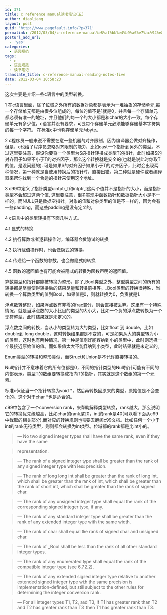 ```yaml
---
id: 371
title: c reference manual读书笔记(五)
author: diaoliang
layout: post
guid: 'http://www.pagefault.info/?p=371'
permalink: /2012/03/04/c-reference-manual%e8%af%bb%e4%b9%a6%e7%ac%94%e8%ae%b0%e4%ba%94/
posturl_add_url:
  - 'yes'
categories:
  - 语言规范
tags:
  - c
  - 语言规范
  - 读书笔记
translate_title: c-reference-manual-reading-notes-five
date: 2012-03-04 10:58:23
---
```

这次主要是介绍一些c语言中的类型转换。

1 在c语言里面，除了位域之外所有的数据对象都是表示为一堆抽象的存储单元,每一个存储单元都是由很多位组成的，每位的值不是1就是0，并且每一个存储单元都必须有唯一的地址，并且他们的每一个的大小都是和char的大小一致。每个存储单元有多少位，c语言并没有要求，可是每个存储单元必须能够存储基本字符集的每一个字符。 在标准c中也称存储单元为byte。

2 c程序员一般来说不需要在意一些机器的对齐限制，因为编译器会做对齐操作，但是，c也给了程序员忽略对齐限制的能力，比如cast一个指针到另外的类型。不过这里要注意，假设你要将一个类型为S的指针转换成类型T的指针，此时如果S的对齐因子如果不小于T的对齐因子，那么这个转换就是安全的(也就是说此时你取T的值，是没问题的). 可是如果S的对齐因子如果小于T的对齐因子，此时会出现两种情况，第一种就是当使用转换后的指针时，直接出错。第二种就是硬件或者编译器来帮你找到一个合适的指针来使用这个地址。

3 c99中定义了指针类型uintptr_t和intptr_t这两个值并不是指针的大小，而是指针类型不会超过这两个值, 这里要注意，很多实现中函数指针和数据指针大小是不一样的。而NULL只是数据空指针。对象的值和对象类型的值是不一样的，因为会有一些padding，而这些padding是没有定义的，
  
<!--more-->


  
4 c语言中的类型转换有下面几种方式。
    
4.1 显式的转换
    
4.2 执行算数或者逻辑操作时，编译器会做隐试的转换
    
4.3 执行赋值操作时，也会做隐式的转换。
    
4.4 传递给一个函数的参数，也会做隐式的转换
    
4.5 函数的返回值也有可能会被隐式的转换为函数声明的返回值。

算数类型和指针都能被转换为整形，除了_Bool类型之外，整型类型之间的所有的转换都是尽量使得转换后的结果尽量和转换前相等。_Bool类型的转换很特殊，当转换一个算数类型的值到Bool，如果值是0，则就转换为0，负责就是1.

浮点数转整形，如果浮点数有非零的frac部分，则会直接被丢弃。这里有一个特殊情况，就是当浮点数的大小比目的类型的大小大，比如一个负的浮点数转换为一个无符整型，此时结果就是未定义的。

浮点数之间的转换，当从小的类型转为大的类型，比如float 到 double，比如double到 long double，这时转换结果都是不变的，可是如果从大的类型转为小的类型，这时也有两种情况，第一种是值刚好能容纳到小的类型中，此时则选择一个最接近原始值的值。而如果值太大不能容纳到小类型，此时结果就是未定义的。

Enum类型的转换和整形类似，而Struct和Union是不允许直接转换的。

Null指针并不意味着它的所有位都是0，不同的指针类型的Null指针可能有不同的内部表示。类型T的数组要转换成指向T的指针，其实就是这个数组的第一个元素。

标准c保证当一个指针转换为void \*，然后再转换回原来的类型，原始值是不会变化的。这个对于char \*也是适合的。

c99中包含了一个conversion rank，来帮助解释类型转换，rank越大，那么说明它的转换优先级越高，比如char的rank是20，int的rank是40(可以看下面从c99中截取的相关部分).而对应的转换规则也需要去翻阅c99文档。比如任何一个小于int的rank无符类型，则则都会转换为int类型。位域都的rank都是比int小的。

> — No two signed integer types shall have the same rank, even if they have the same
  
> representation.
  
> — The rank of a signed integer type shall be greater than the rank of any signed integer type with less precision.
  
> — The rank of long long int shall be greater than the rank of long int, which shall be greater than the rank of int, which shall be greater than the rank of short int, which shall be greater than the rank of signed char.
  
> — The rank of any unsigned integer type shall equal the rank of the corresponding signed integer type, if any.
  
> — The rank of any standard integer type shall be greater than the rank of any extended integer type with the same width.
  
> — The rank of char shall equal the rank of signed char and unsigned char.
  
> — The rank of _Bool shall be less than the rank of all other standard integer types.
  
> — The rank of any enumerated type shall equal the rank of the compatible integer type (see 6.7.2.2).
  
> — The rank of any extended signed integer type relative to another extended signed integer type with the same precision is implementation-defined, but still subject to the other rules for determining the integer conversion rank.
  
> — For all integer types T1, T2, and T3, if T1 has greater rank than T2 and T2 has greater rank than T3, then T1 has greater rank than T3.